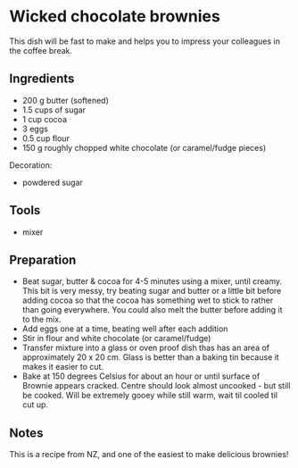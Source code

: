 # Wicked chocolate brownies 

This dish will be fast to make and helps you to impress your colleagues in the coffee break.

## Ingredients

+ 200 g butter (softened)
+ 1.5 cups of sugar
+ 1 cup cocoa
+ 3 eggs
+ 0.5 cup flour
+ 150 g roughly chopped white chocolate (or caramel/fudge pieces)

Decoration:

+ powdered sugar

## Tools

+ mixer

## Preparation

+ Beat sugar, butter & cocoa for 4-5 minutes using a mixer, until creamy. This bit is very messy, try beating sugar and butter or a little bit before adding cocoa so that the cocoa has something wet to stick to rather than going everywhere. You could also melt the butter before adding it to the mix.
+ Add eggs one at a time, beating well after each addition
+ Stir in flour and white chocolate (or caramel/fudge)
+ Transfer mixture into a glass or oven proof dish thas has an area of approximately 20 x 20 cm. Glass is better than a baking tin because it makes it easier to cut.
+ Bake at 150 degrees Celsius for about an hour or until surface of Brownie appears cracked. Centre should look almost uncooked - but still be cooked. Will be extremely gooey while still warm, wait til cooled til cut up.

## Notes

This is a recipe from NZ, and one of the easiest to make delicious brownies!
